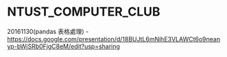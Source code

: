 # NTUST_COMPUTER_CLUB

20161130(pandas 表格處理) - 
   <br>https://docs.google.com/presentation/d/18BUJtL6mNihE3VLAWCt6o9neanyp-bWjSRb0FjgC8eM/edit?usp=sharing

